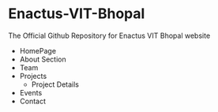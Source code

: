# Enactus-VIT-Bhopal
The Official Github Repository for Enactus VIT Bhopal website
- HomePage
- About Section
- Team
- Projects
  - Project Details 
- Events
- Contact
